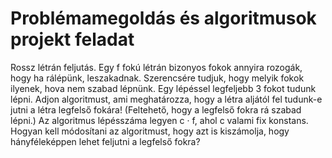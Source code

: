 # Problémamegoldás és algoritmusok projekt feladat

Rossz létrán feljutás.
Egy f fokú létrán bizonyos fokok annyira rozogák, hogy ha rálépünk, leszakadnak. Szerencsére tudjuk, hogy melyik fokok ilyenek, hova nem szabad lépnünk. Egy lépéssel legfeljebb 3 fokot tudunk lépni. Adjon algoritmust, ami meghatározza, hogy a létra aljától fel tudunk-e jutni a létra legfelső fokára! (Feltehető, hogy a legfelső fokra rá szabad lépni.) Az algoritmus lépésszáma legyen c · f, ahol c valami fix konstans. Hogyan kell módosítani az algoritmust, hogy azt is kiszámolja, hogy hányféleképpen lehet feljutni a legfelső fokra?
